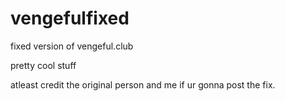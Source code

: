 # vengefulfixed
fixed version of vengeful.club 

pretty cool stuff 

atleast credit the original person and me if ur gonna post the fix.
